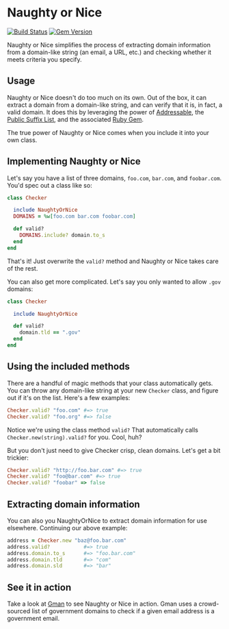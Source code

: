 # Naughty or Nice

[![Build Status](https://travis-ci.org/benbalter/naughty_or_nice.svg)](https://travis-ci.org/benbalter/naughty_or_nice) [![Gem Version](https://badge.fury.io/rb/naughty_or_nice.svg)](http://badge.fury.io/rb/naughty_or_nice)

Naughty or Nice simplifies the process of extracting domain information from a domain-like string (an email, a URL, etc.) and checking whether it meets criteria you specify.

## Usage

Naughty or Nice doesn't do too much on its own. Out of the box, it can extract a domain from a domain-like string, and can verify that it is, in fact, a valid domain. It does this by leveraging the power of [Addressable](https://github.com/sporkmonger/addressable), the [Public Suffix List](http://publicsuffix.org/), and the associated [Ruby Gem](https://github.com/weppos/publicsuffix-ruby).

The true power of Naughty or Nice comes when you include it into your own class.

## Implementing Naughty or Nice

Let's say you have a list of three domains, `foo.com`, `bar.com`, and `foobar.com`. You'd spec out a class like so:

```ruby
class Checker

  include NaughtyOrNice
  DOMAINS = %w[foo.com bar.com foobar.com]

  def valid?
    DOMAINS.include? domain.to_s
  end
end
```

That's it! Just overwrite the `valid?` method and Naughty or Nice takes care of the rest.

You can also get more complicated. Let's say you only wanted to allow `.gov` domains:

```ruby
class Checker

  include NaughtyOrNice

  def valid?
    domain.tld == ".gov"
  end
end
```

## Using the included methods

There are a handful of magic methods that your class automatically gets. You can throw any domain-like string at your new `Checker` class, and figure out if it's on the list. Here's a few examples:

```ruby
Checker.valid? "foo.com" #=> true
Checker.valid? "foo.org" #=> false
```

Notice we're using the class method `valid?` That automatically calls `Checker.new(string).valid?` for you. Cool, huh?

But you don't just need to give Checker crisp, clean domains. Let's get a bit trickier:

```ruby
Checker.valid? "http://foo.bar.com" #=> true
Checker.valid? "foo@bar.com" #=> true
Checker.valid? "foobar" => false
```

## Extracting domain information

You can also you NaughtyOrNice to extract domain information for use elsewhere. Continuing our above example:

```ruby
address = Checker.new "baz@foo.bar.com"
address.valid?           #=> true
address.domain.to_s      #=> "foo.bar.com"
address.domain.tld       #=> "com"
address.domain.sld       #=> "bar"
```

## See it in action

Take a look at [Gman](https://github.com/benbalter/gman) to see Naughty or Nice in action. Gman uses a crowd-sourced list of government domains to check if a given email address is a government email.
